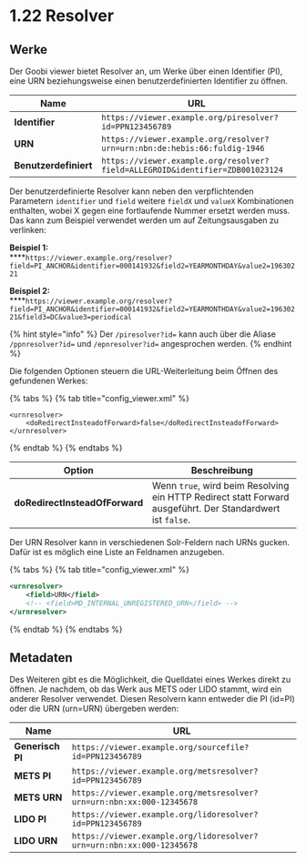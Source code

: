 # 1.22 Resolver

## Werke

Der Goobi viewer bietet Resolver an, um Werke über einen Identifier (PI), eine URN beziehungsweise einen benutzerdefinierten Identifier zu öffnen.&#x20;

| Name                  | URL                                                                           |
| --------------------- | ----------------------------------------------------------------------------- |
| **Identifier**        | `https://viewer.example.org/piresolver?id=PPN123456789`                       |
| **URN**               | `https://viewer.example.org/resolver?urn=urn:nbn:de:hebis:66:fuldig-1946`     |
| **Benutzerdefiniert** | `https://viewer.example.org/resolver?field=ALLEGROID&identifier=ZDB001023124` |

Der benutzerdefinierte Resolver kann neben den verpflichtenden Parametern `identifier` und `field` weitere `fieldX` und `valueX` Kombinationen enthalten, wobei X gegen eine fortlaufende Nummer ersetzt werden muss. Das kann zum Beispiel verwendet werden um auf Zeitungsausgaben zu verlinken:

**Beispiel 1:**\
****`https://viewer.example.org/resolver?field=PI_ANCHOR&identifier=000141932&field2=YEARMONTHDAY&value2=19630221`

**Beispiel 2:**\
****`https://viewer.example.org/resolver?field=PI_ANCHOR&identifier=000141932&field2=YEARMONTHDAY&value2=19630221&field3=DC&value3=periodical`

{% hint style="info" %}
Der `/piresolver?id=` kann auch über die Aliase `/ppnresolver?id=` und `/epnresolver?id=` angesprochen werden.
{% endhint %}

Die folgenden Optionen steuern die URL-Weiterleitung beim Öffnen des gefundenen Werkes:

{% tabs %}
{% tab title="config_viewer.xml" %}
```markup
<urnresolver>
    <doRedirectInsteadofForward>false</doRedirectInsteadofForward>
</urnresolver>
```
{% endtab %}
{% endtabs %}

| **Option**                     | Beschreibung                                                                                               |
| ------------------------------ | ---------------------------------------------------------------------------------------------------------- |
| **doRedirectInsteadOfForward** | Wenn `true`, wird beim Resolving ein HTTP Redirect statt Forward ausgeführt. Der Standardwert ist `false`. |

Der URN Resolver kann in verschiedenen Solr-Feldern nach URNs gucken. Dafür ist es möglich eine Liste an Feldnamen anzugeben.

{% tabs %}
{% tab title="config_viewer.xml" %}
```xml
<urnresolver>
    <field>URN</field>
    <!-- <field>MD_INTERNAL_UNREGISTERED_URN</field> -->
</urnresolver>
```
{% endtab %}
{% endtabs %}

## Metadaten

Des Weiteren gibt es die Möglichkeit, die Quelldatei eines Werkes direkt zu öffnen. Je nachdem, ob das Werk aus METS oder LIDO stammt, wird ein anderer Resolver verwendet. Diesen Resolvern kann entweder die PI (id=PI) oder die URN (urn=URN) übergeben werden:

| Name             | URL                                                                   |
| ---------------- | --------------------------------------------------------------------- |
| **Generisch PI** | `https://viewer.example.org/sourcefile?id=PPN123456789`               |
| **METS PI**      | `https://viewer.example.org/metsresolver?id=PPN123456789`             |
| **METS URN**     | `https://viewer.example.org/metsresolver?urn=urn:nbn:xx:000-12345678` |
| **LIDO PI**      | `https://viewer.example.org/lidoresolver?id=PPN123456789`             |
| **LIDO URN**     | `https://viewer.example.org/lidoresolver?urn=urn:nbn:xx:000-12345678` |
